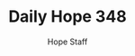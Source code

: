 ---
image: /assets/img/daily-hope-default-artwork.png
title: Daily Hope 348
number: 348
categories:
  - Daily Hope
author: Hope Staff
notes: Daily Hope 348
embed: >-
  <iframe style="border-radius:12px" src="https://open.spotify.com/embed/episode/3tKNzJCexJlUIcCCcchYsL?utm_source=generator" width="100%" height="352" frameBorder="0" allowfullscreen="" allow="autoplay; clipboard-write; encrypted-media; fullscreen; picture-in-picture" loading="lazy"></iframe>
---